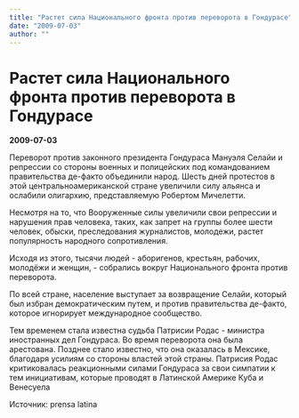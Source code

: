 ```yaml
---
title: "Растет сила Национального фронта против переворота в Гондурасе"
date: "2009-07-03"
author: ""
---
```


# Растет сила Национального фронта против переворота в Гондурасе

**2009-07-03** 

Переворот против законного президента Гондураса Мануэля Селайи и репрессии со стороны военных и полицейских под командованием правительства де-факто объединили народ. Шесть дней протестов в этой центральноамериканской стране увеличили силу альянса и ослабили олигархию, представляемую Робертом Мичелетти.

Несмотря на то, что Вооруженные силы увеличили свои репрессии и нарушения прав человека, таких, как запрет на группы более шести человек, обыски, преследования журналистов, молодежи, растет популярность народного сопротивления.

Исходя из этого, тысячи людей - аборигенов, крестьян, рабочих, молодёжи и женщин, - собрались вокруг Национального фронта против переворота.

По всей стране, население выступает за возвращение Селайи, который был избран демократическим путем, и против правительства де-факто, которое игнорирует международное сообщество.

Тем временем стала известна судьба Патрисии Родас - министра иностранных дел Гондураса. Во время переворота она была арестована. Позднее стало известно, что она оказалась в Мексике, благодаря усилиям со стороны властей этой страны. Патрисия Родас критиковалась реакционными силами Гондураса за свои симпатии к тем инициативам, которые проводят в Латинской Америке Куба и Венесуела

Источник: prensa latina